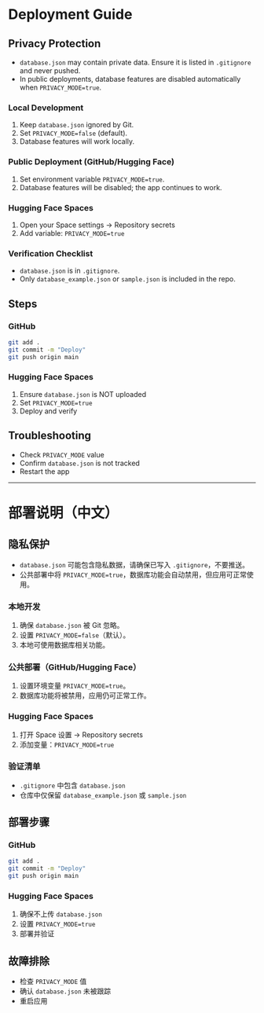 # Deployment Guide

## Privacy Protection
- `database.json` may contain private data. Ensure it is listed in `.gitignore` and never pushed.
- In public deployments, database features are disabled automatically when `PRIVACY_MODE=true`.

### Local Development
1. Keep `database.json` ignored by Git.
2. Set `PRIVACY_MODE=false` (default).
3. Database features will work locally.

### Public Deployment (GitHub/Hugging Face)
1. Set environment variable `PRIVACY_MODE=true`.
2. Database features will be disabled; the app continues to work.

### Hugging Face Spaces
1. Open your Space settings → Repository secrets
2. Add variable: `PRIVACY_MODE=true`

### Verification Checklist
- `database.json` is in `.gitignore`.
- Only `database_example.json` or `sample.json` is included in the repo.

## Steps
### GitHub
```bash
git add .
git commit -m "Deploy"
git push origin main
```

### Hugging Face Spaces
1. Ensure `database.json` is NOT uploaded
2. Set `PRIVACY_MODE=true`
3. Deploy and verify

## Troubleshooting
- Check `PRIVACY_MODE` value
- Confirm `database.json` is not tracked
- Restart the app

---

# 部署说明（中文）

## 隐私保护
- `database.json` 可能包含隐私数据，请确保已写入 `.gitignore`，不要推送。
- 公共部署中将 `PRIVACY_MODE=true`，数据库功能会自动禁用，但应用可正常使用。

### 本地开发
1. 确保 `database.json` 被 Git 忽略。
2. 设置 `PRIVACY_MODE=false`（默认）。
3. 本地可使用数据库相关功能。

### 公共部署（GitHub/Hugging Face）
1. 设置环境变量 `PRIVACY_MODE=true`。
2. 数据库功能将被禁用，应用仍可正常工作。

### Hugging Face Spaces
1. 打开 Space 设置 → Repository secrets
2. 添加变量：`PRIVACY_MODE=true`

### 验证清单
- `.gitignore` 中包含 `database.json`
- 仓库中仅保留 `database_example.json` 或 `sample.json`

## 部署步骤
### GitHub
```bash
git add .
git commit -m "Deploy"
git push origin main
```

### Hugging Face Spaces
1. 确保不上传 `database.json`
2. 设置 `PRIVACY_MODE=true`
3. 部署并验证

## 故障排除
- 检查 `PRIVACY_MODE` 值
- 确认 `database.json` 未被跟踪
- 重启应用
